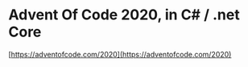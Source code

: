 # Advent Of Code 2020, in C# / .net Core

[https://adventofcode.com/2020](https://adventofcode.com/2020)
